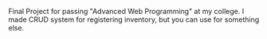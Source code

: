 Final Project for passing "Advanced Web Programming" at my college.
I made CRUD system for registering inventory, but you can use for something else.